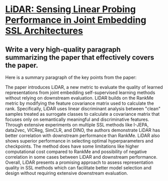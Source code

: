 # [LiDAR: Sensing Linear Probing Performance in Joint Embedding SSL   Architectures](https://arxiv.org/abs/2312.04000)

## Write a very high-quality paragraph summarizing the paper that effectively covers the paper.

 Here is a summary paragraph of the key points from the paper:

The paper introduces LiDAR, a new metric to evaluate the quality of learned representations from joint embedding self-supervised learning methods without relying on downstream evaluation. LiDAR builds on the RankMe metric by modifying the feature covariance matrix used to calculate the rank. Specifically, LiDAR uses linear discriminant analysis between "clean" samples treated as surrogate classes to calculate a covariance matrix that focuses only on semantically meaningful and discriminative features. Through extensive experiments on multiple SSL methods like I-JEPA, data2vec, VICReg, SimCLR, and DINO, the authors demonstrate LiDAR has better correlation with downstream performance than RankMe. LiDAR also shows superior performance in selecting optimal hyperparameters and checkpoints. The method does have some limitations like higher computational cost compared to RankMe and possibility of negative correlation in some cases between LiDAR and downstream performance. Overall, LiDAR presents a promising approach to assess representation quality in SSL methods which can facilitate better model selection and design without requiring extensive downstream evaluation.
